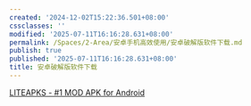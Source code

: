 ```yaml
---
created: '2024-12-02T15:22:36.501+08:00'
cssclasses: ''
modified: '2025-07-11T16:16:28.631+08:00'
permalink: /Spaces/2-Area/安卓手机高效使用/安卓破解版软件下载.md
publish: true
published: '2025-07-11T16:16:28.631+08:00'
title: 安卓破解版软件下载
---
```

[LITEAPKS - #1 MOD APK for Android](https://liteapks.com/)